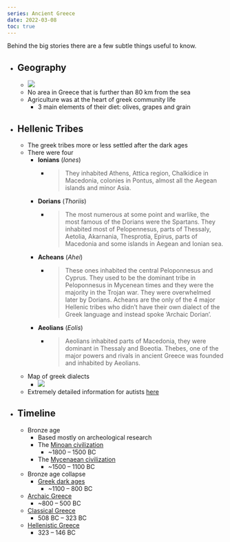 ```yaml
---
series: Ancient Greece
date: 2022-03-08
toc: true
---
```


Behind the big stories there are a few subtle things useful to know.
 
 - ## Geography
    - ![](https://firebasestorage.googleapis.com/v0/b/firescript-577a2.appspot.com/o/imgs%2Fapp%2FVitecek%2FzPVH76nfNV.png?alt=media&token=1e36f2fa-8475-4d17-94ac-07a81df38459)
    - No area in Greece that is further than 80 km from the sea
    - Agriculture was at the heart of greek community life
        - 3 main elements of their diet: olives, grapes and grain

- ## Hellenic Tribes
	- The greek tribes more or less settled after the dark ages
	- There were four
		- **Ionians** (*Iones*)
			- > They inhabited Athens, Attica region, Chalkidice in Macedonia, colonies in Pontus, almost all the Aegean islands and minor Asia.
		- **Dorians** (*Thoriis*)	
			- > The most numerous at some point and warlike, the most famous of the Dorians were the Spartans. They inhabited most of Pelopennesus, parts of Thessaly, Aetolia, Akarnania, Thesprotia, Epirus, parts of Macedonia and some islands in Aegean and Ionian sea.
		- **Acheans** (*Ahei*)
			- > These ones inhabited the central Peloponnesus and Cyprus. They used to be the dominant tribe in Peloponnesus in Mycenean times and they were the majority in the Trojan war. They were overwhelmed later by Dorians. Acheans are the only of the 4 major Hellenic tribes who didn’t have their own dialect of the Greek language and instead spoke ‘Archaic Dorian’.
		- **Aeolians** (*Eolis*)
			- > Aeolians inhabited parts of Macedonia, they were dominant in Thessaly and Boeotia. Thebes, one of the major powers and rivals in ancient Greece was founded and inhabited by Aeolians.
	- Map of greek dialects
		- ![](https://firebasestorage.googleapis.com/v0/b/firescript-577a2.appspot.com/o/imgs%2Fapp%2FVitecek%2FR9yFeugRYY.png?alt=media&token=153ccda1-4ce2-4c11-a750-2e10dbea369f)
	- Extremely detailed information for autists [here](https://en.wikipedia.org/wiki/List_of_ancient_Greek_tribes)

- ## Timeline
	- Bronze age
		- Based mostly on archeological research
		- The [Minoan civilization](Minoan%20Civilization.md)
			- ~1800 – 1500 BC
		- The [Mycenaean civilization](Mycenaean%20Civilization.md)
			- ~1500 – 1100 BC
	- Bronze age collapse
		- [Greek dark ages](Greek%20Dark%20Ages.md)
			- ~1100 – 800 BC
	- [Archaic Greece](Archaic%20Greece.md)
		- ~800 – 500 BC
	- [Classical Greece](Classical%20Greece.md)
		- 508 BC – 323 BC
	- [Hellenistic Greece]()
		- 323 – 146 BC